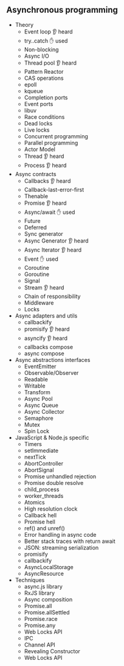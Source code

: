 ## Asynchronous programming

- Theory
  - Event loop 👂 heard
  - try..catch ✋ used
  - Non-blocking
  - Async I/O
  - Thread pool 👂 heard
  - Pattern Reactor
  - CAS operations
  - epoll
  - kqueue
  - Completion ports
  - Event ports
  - libuv
  - Race conditions
  - Dead locks
  - Live locks
  - Concurrent programming
  - Parallel programming
  - Actor Model
  - Thread  👂 heard
  - Process 👂 heard
- Async contracts
  - Callbacks 👂 heard
  - Callback-last-error-first
  - Thenable
  - Promise 👂 heard
  - Async/await ✋ used
  - Future
  - Deferred
  - Sync generator
  - Async Generator 👂 heard
  - Async Iterator 👂 heard
  - Event ✋ used
  - Coroutine
  - Goroutine
  - Signal
  - Stream 👂 heard
  - Chain of responsibility
  - Middleware
  - Locks
- Async adapters and utils
  - callbackify
  - promisify 👂 heard 
  - asyncify 👂 heard
  - callbacks compose
  - async compose
- Async abstractions interfaces
  - EventEmitter
  - Observable/Observer
  - Readable
  - Writable
  - Transform
  - Async Pool
  - Async Queue
  - Async Collector
  - Semaphore
  - Mutex
  - Spin Lock
- JavaScript & Node.js specific
  - Timers
  - setImmediate
  - nextTick
  - AbortController
  - AbortSignal
  - Promise unhandled rejection
  - Promise double resolve
  - child_process
  - worker_threads
  - Atomics
  - High resolution clock
  - Callback hell
  - Promise hell
  - ref() and unref()
  - Error handling in async code
  - Better stack traces with return await
  - JSON: streaming serialization
  - promisify
  - callbackify
  - AsyncLocalStorage
  - AsyncResource
- Techniques
  - async.js library
  - RxJS library
  - Async composition
  - Promise.all
  - Promise.allSettled
  - Promise.race
  - Promise.any
  - Web Locks API
  - IPC
  - Channel API
  - Revealing Constructor
  - Web Locks API

